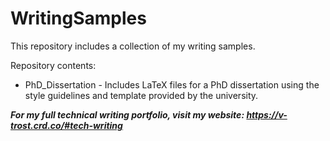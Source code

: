 # WritingSamples
This repository includes a collection of my writing samples.

Repository contents:<br>
- PhD_Dissertation - Includes LaTeX files for a PhD dissertation using the style guidelines and template provided by the university.

***For my full technical writing portfolio, visit my website: https://v-trost.crd.co/#tech-writing***
